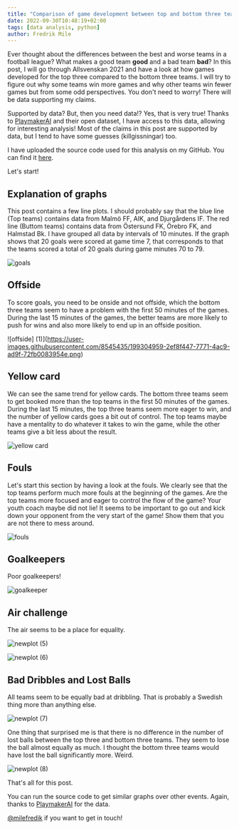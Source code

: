 ```yaml
---
title: "Comparison of game development between top and bottom three teams in Allsvenskan 2021"
date: 2022-09-30T10:48:19+02:00
tags: [data analysis, python]
author: Fredrik Mile
---
```


Ever thought about the differences between the best and worse teams in a football league?
What makes a good team **good** and a bad team **bad**?
In this post, I will go through Allsvenskan 2021 and have a look at how games developed for the top three compared to the bottom three teams.
I will try to figure out why some teams win more games and why other teams win fewer games but from some odd perspectives.
You don't need to worry! There will be data supporting my claims.

Supported by data? But, then you need data!? Yes, that is very true!
Thanks to [PlaymakerAI](https://twitter.com/playmakerai) and their open dataset, I have access to this data, allowing for interesting analysis!
Most of the claims in this post are supported by data, but I tend to have some guesses (killgissningar) too.

I have uploaded the source code used for this analysis on my GitHub. You can find it  [here](https://github.com/mile95/t/tree/main/playmaker_opendata).

Let's start!

## Explanation of graphs

This post contains a few line plots.
I should probably say that the blue line (Top teams) contains data from Malmö FF, AIK, and Djurgårdens IF.
The red line (Buttom teams) contains data from Östersund FK, Örebro FK, and Halmstad Bk.
I have grouped all data by intervals of 10 minutes.
If the graph shows that 20 goals were scored at game time 7,  that corresponds to that the teams scored a total of 20 goals during game minutes 70 to 79.

![goals](https://user-images.githubusercontent.com/8545435/199305002-74a45d24-6f46-4021-a0f1-07b11d634e00.png)

## Offside

To score goals, you need to be onside and not offside, which the bottom three teams seem to have a problem with the first 50 minutes of the games. During the last 15 minutes of the games, the better teams are more likely to push for wins and also more likely to end up in an offside position.

![offside] (1)](https://user-images.githubusercontent.com/8545435/199304959-2ef8f447-7771-4ac9-ad9f-72fb0083954e.png)

## Yellow card

We can see the same trend for yellow cards.
The bottom three teams seem to get booked more than the top teams in the first 50 minutes of the games.
During the last 15 minutes, the top three teams seem more eager to win, and the number of yellow cards goes a bit out of control.
The top teams maybe have a mentality to do whatever it takes to win the game,  while the other teams give a bit less about the result.

![yellow card](https://user-images.githubusercontent.com/8545435/199304968-257d3fb1-c56f-402c-b52d-4a7e50407f04.png)

##  Fouls

Let's start this section by having a look at the fouls.
We clearly see that the top teams perform much more fouls at the beginning of the games.
Are the top teams more focused and eager to control the flow of the game?
Your youth coach maybe did not lie!
It seems to be important to go out and kick down your opponent from the very start of the game!
Show them that you are not there to mess around.

![fouls](https://user-images.githubusercontent.com/8545435/199304973-30d45fea-589f-423d-a902-1bb802fd50e7.png)

## Goalkeepers

Poor goalkeepers!

![goalkeeper](https://user-images.githubusercontent.com/8545435/199304980-0b455b62-12df-40b0-b061-c1c152614f57.png)

## Air challenge

The air seems to be a place for equality.

![newplot (5)](https://user-images.githubusercontent.com/8545435/199304986-4068e854-ceda-4923-97b4-a3435fd0103a.png)

![newplot (6)](https://user-images.githubusercontent.com/8545435/199304988-3d784bc4-dfec-462a-8eb7-6c034e922650.png)

## Bad Dribbles and Lost Balls

All teams seem to be equally bad at dribbling.
That is probably a Swedish thing more than anything else.

![newplot (7)](https://user-images.githubusercontent.com/8545435/199304993-630e8e73-5bbf-4692-acf8-670323c57f01.png)

One thing that surprised me is that there is no difference in the number of lost balls between the top three and bottom three teams.
They seem to lose the ball almost equally as much.
I thought the bottom three teams would have lost the ball significantly more. Weird.

![newplot (8)](https://user-images.githubusercontent.com/8545435/199304996-cb2982c4-14ba-4e0c-a958-fd039624ece1.png)

That's all for this post.

You can run the source code to get similar graphs over other events.
Again, thanks to [PlaymakerAI](https://twitter.com/playmakerai) for the data.

[@milefredik](https://twitter.com/MileFredrik) if you want to get in touch!

